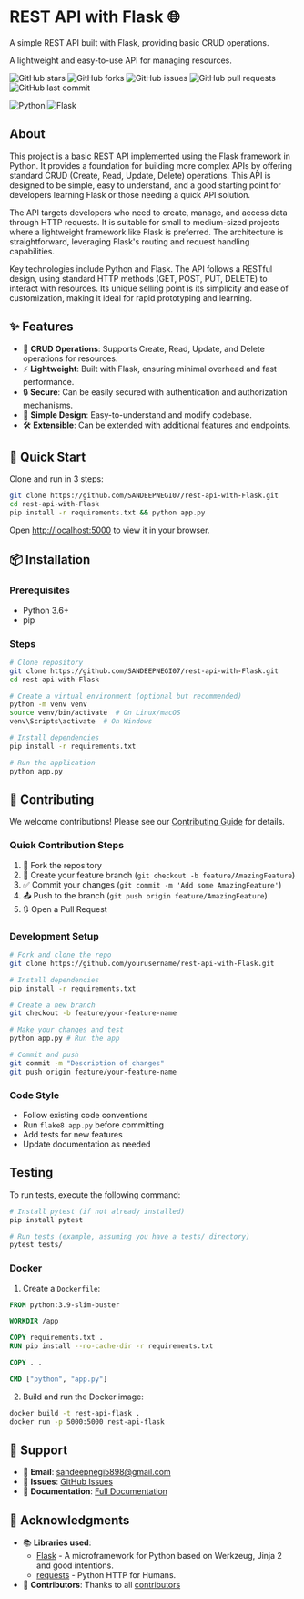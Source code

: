 # REST API with Flask 🌐

A simple REST API built with Flask, providing basic CRUD operations.

A lightweight and easy-to-use API for managing resources.

![GitHub stars](https://img.shields.io/github/stars/SANDEEPNEGI07/rest-api-with-Flask?style=social)
![GitHub forks](https://img.shields.io/github/forks/SANDEEPNEGI07/rest-api-with-Flask?style=social)
![GitHub issues](https://img.shields.io/github/issues/SANDEEPNEGI07/rest-api-with-Flask)
![GitHub pull requests](https://img.shields.io/github/issues-pr/SANDEEPNEGI07/rest-api-with-Flask)
![GitHub last commit](https://img.shields.io/github/last-commit/SANDEEPNEGI07/rest-api-with-Flask)

![Python](https://img.shields.io/badge/python-%233776AB.svg?style=for-the-badge&logo=python&logoColor=white)
![Flask](https://img.shields.io/badge/flask-%23000.svg?style=for-the-badge&logo=flask&logoColor=white)

## About

This project is a basic REST API implemented using the Flask framework in Python. It provides a foundation for building more complex APIs by offering standard CRUD (Create, Read, Update, Delete) operations. This API is designed to be simple, easy to understand, and a good starting point for developers learning Flask or those needing a quick API solution.

The API targets developers who need to create, manage, and access data through HTTP requests. It is suitable for small to medium-sized projects where a lightweight framework like Flask is preferred. The architecture is straightforward, leveraging Flask's routing and request handling capabilities.

Key technologies include Python and Flask. The API follows a RESTful design, using standard HTTP methods (GET, POST, PUT, DELETE) to interact with resources. Its unique selling point is its simplicity and ease of customization, making it ideal for rapid prototyping and learning.

## ✨ Features

- 🎯 **CRUD Operations**: Supports Create, Read, Update, and Delete operations for resources.
- ⚡ **Lightweight**: Built with Flask, ensuring minimal overhead and fast performance.
- 🔒 **Secure**: Can be easily secured with authentication and authorization mechanisms.
- 🎨 **Simple Design**: Easy-to-understand and modify codebase.
- 🛠️ **Extensible**: Can be extended with additional features and endpoints.

## 🚀 Quick Start

Clone and run in 3 steps:
```bash
git clone https://github.com/SANDEEPNEGI07/rest-api-with-Flask.git
cd rest-api-with-Flask
pip install -r requirements.txt && python app.py
```

Open [http://localhost:5000](http://localhost:5000) to view it in your browser.

## 📦 Installation

### Prerequisites
- Python 3.6+
- pip

### Steps

```bash
# Clone repository
git clone https://github.com/SANDEEPNEGI07/rest-api-with-Flask.git
cd rest-api-with-Flask

# Create a virtual environment (optional but recommended)
python -m venv venv
source venv/bin/activate  # On Linux/macOS
venv\Scripts\activate  # On Windows

# Install dependencies
pip install -r requirements.txt

# Run the application
python app.py
```

## 🤝 Contributing

We welcome contributions! Please see our [Contributing Guide](CONTRIBUTING.md) for details.

### Quick Contribution Steps
1. 🍴 Fork the repository
2. 🌟 Create your feature branch (`git checkout -b feature/AmazingFeature`)
3. ✅ Commit your changes (`git commit -m 'Add some AmazingFeature'`)
4. 📤 Push to the branch (`git push origin feature/AmazingFeature`)
5. 🔃 Open a Pull Request

### Development Setup
```bash
# Fork and clone the repo
git clone https://github.com/yourusername/rest-api-with-Flask.git

# Install dependencies
pip install -r requirements.txt

# Create a new branch
git checkout -b feature/your-feature-name

# Make your changes and test
python app.py # Run the app

# Commit and push
git commit -m "Description of changes"
git push origin feature/your-feature-name
```

### Code Style
- Follow existing code conventions
- Run `flake8 app.py` before committing
- Add tests for new features
- Update documentation as needed

## Testing

To run tests, execute the following command:

```bash
# Install pytest (if not already installed)
pip install pytest

# Run tests (example, assuming you have a tests/ directory)
pytest tests/
```

### Docker
1. Create a `Dockerfile`:

```dockerfile
FROM python:3.9-slim-buster

WORKDIR /app

COPY requirements.txt .
RUN pip install --no-cache-dir -r requirements.txt

COPY . .

CMD ["python", "app.py"]
```

2. Build and run the Docker image:

```bash
docker build -t rest-api-flask .
docker run -p 5000:5000 rest-api-flask
```

## 💬 Support

- 📧 **Email**: sandeepnegi5898@gmail.com
- 🐛 **Issues**: [GitHub Issues](https://github.com/SANDEEPNEGI07/rest-api-with-Flask/issues)
- 📖 **Documentation**: [Full Documentation](https://rest-api-flask-project-u9x9.onrender.com/swagger-ui)

## 🙏 Acknowledgments

- 📚 **Libraries used**:
  - [Flask](https://github.com/pallets/flask) - A microframework for Python based on Werkzeug, Jinja 2 and good intentions.
  - [requests](https://github.com/psf/requests) - Python HTTP for Humans.
- 👥 **Contributors**: Thanks to all [contributors](https://github.com/SANDEEPNEGI07/rest-api-with-Flask/contributors)
```
